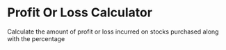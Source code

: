 # Profit Or Loss Calculator
Calculate the amount of profit or loss incurred on stocks purchased along with the percentage

